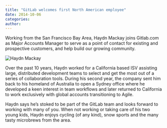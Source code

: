 ```yaml
---
title: "GitLab welcomes first North American employee"
date: 2014-10-06
categories:
author:
---
```

Working from the San Francisco Bay Area, Haydn Mackay joins Gitlab.com as Major Accounts Manager to serve as a point of contact for existing and prospective customers, and help build our growing community.

<!--more-->

![Haydn Mackay](/images/team/haydn.jpg)

Over the past 10 years, Haydn worked for a California based ISV assisting large,
distributed development teams to select and get the most out of a series of collaboration tools.
During his second year, the company sent him back to his homeland of Australia to open a Sydney office where he developed a keen interest in team workflows and later returned to California to work exclusively with global accounts transitioning to Agile.

Haydn says he’s stoked to be part of the GitLab team and looks forward to working with many of you.
When not working or taking care of his two young kids, Haydn enjoys cycling (of any kind), snow sports and the many tasty microbrews from the area.
